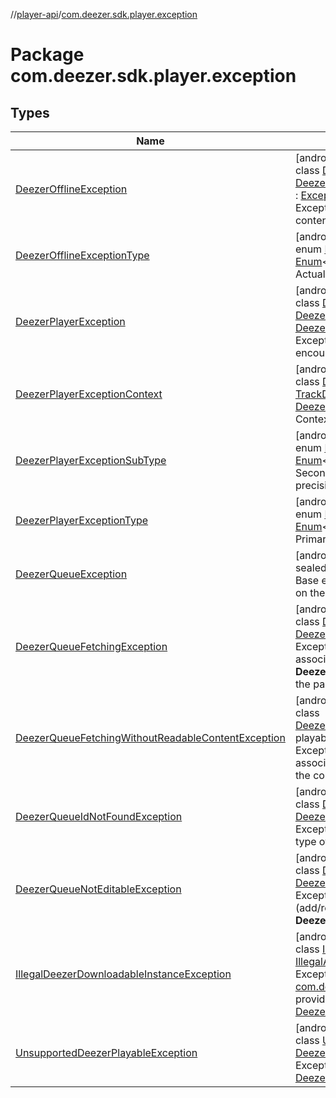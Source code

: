 //[player-api](../../index.md)/[com.deezer.sdk.player.exception](index.md)

# Package com.deezer.sdk.player.exception

## Types

| Name                                                                                                                     | Summary                                                                                                                                                                                                                                                                                                                                                                                                                                                                                                                                            |
| ------------------------------------------------------------------------------------------------------------------------ | -------------------------------------------------------------------------------------------------------------------------------------------------------------------------------------------------------------------------------------------------------------------------------------------------------------------------------------------------------------------------------------------------------------------------------------------------------------------------------------------------------------------------------------------------- |
| [DeezerOfflineException](-deezer-offline-exception/index.md)                                                             | [androidJvm]<br/>class [DeezerOfflineException](-deezer-offline-exception/index.md)(val content: [DeezerDownloadable](../com.deezer.sdk.player.model/-deezer-downloadable/index.md), val type: [DeezerOfflineExceptionType](-deezer-offline-exception-type/index.md)) : [Exception](https://developer.android.com/reference/kotlin/java/lang/Exception.html)<br/>Exception thrown when offline synchronization of a **_Deezer_** content encounters an error                                                                                       |
| [DeezerOfflineExceptionType](-deezer-offline-exception-type/index.md)                                                    | [androidJvm]<br/>enum [DeezerOfflineExceptionType](-deezer-offline-exception-type/index.md) : [Enum](https://kotlinlang.org/api/latest/jvm/stdlib/kotlin/-enum/index.html)&lt;[DeezerOfflineExceptionType](-deezer-offline-exception-type/index.md)&gt; <br/>Actual type of offline synchronization exception                                                                                                                                                                                                                                      |
| [DeezerPlayerException](-deezer-player-exception/index.md)                                                               | [androidJvm]<br/>class [DeezerPlayerException](-deezer-player-exception/index.md)(val type: [DeezerPlayerExceptionType](-deezer-player-exception-type/index.md), val subtype: [DeezerPlayerExceptionSubType](-deezer-player-exception-sub-type/index.md)) : [Exception](https://developer.android.com/reference/kotlin/java/lang/Exception.html)<br/>Exception thrown when the **_Player of Deezer SDK_** encounters an error in the fetching or the playback of a track                                                                           |
| [DeezerPlayerExceptionContext](-deezer-player-exception-context/index.md)                                                | [androidJvm]<br/>class [DeezerPlayerExceptionContext](-deezer-player-exception-context/index.md)(val track: [TrackDeezerPlayable](../com.deezer.sdk.player.model/-track-deezer-playable/index.md), val index: [Int](https://kotlinlang.org/api/latest/jvm/stdlib/kotlin/-int/index.html), val exception: [DeezerPlayerException](-deezer-player-exception/index.md))<br/>Context surrounding the throw of a [DeezerPlayerException](-deezer-player-exception/index.md)                                                                             |
| [DeezerPlayerExceptionSubType](-deezer-player-exception-sub-type/index.md)                                               | [androidJvm]<br/>enum [DeezerPlayerExceptionSubType](-deezer-player-exception-sub-type/index.md) : [Enum](https://kotlinlang.org/api/latest/jvm/stdlib/kotlin/-enum/index.html)&lt;[DeezerPlayerExceptionSubType](-deezer-player-exception-sub-type/index.md)&gt; <br/>Secondary type of player exception. It adds an additional precision to a [DeezerPlayerExceptionType](-deezer-player-exception-type/index.md).                                                                                                                               |
| [DeezerPlayerExceptionType](-deezer-player-exception-type/index.md)                                                      | [androidJvm]<br/>enum [DeezerPlayerExceptionType](-deezer-player-exception-type/index.md) : [Enum](https://kotlinlang.org/api/latest/jvm/stdlib/kotlin/-enum/index.html)&lt;[DeezerPlayerExceptionType](-deezer-player-exception-type/index.md)&gt; <br/>Primary type of player exception.                                                                                                                                                                                                                                                         |
| [DeezerQueueException](-deezer-queue-exception/index.md)                                                                 | [androidJvm]<br/>sealed class [DeezerQueueException](-deezer-queue-exception/index.md) : [Exception](https://developer.android.com/reference/kotlin/java/lang/Exception.html)<br/>Base exception for exception raised when making an action on the queue                                                                                                                                                                                                                                                                                           |
| [DeezerQueueFetchingException](-deezer-queue-fetching-exception/index.md)                                                | [androidJvm]<br/>class [DeezerQueueFetchingException](-deezer-queue-fetching-exception/index.md)(val playable: [DeezerPlayable](../com.deezer.sdk.player.model/-deezer-playable/index.md)) : [DeezerQueueException](-deezer-queue-exception/index.md)<br/>Exception raised when the fetching of the content associated to the [playable](-deezer-queue-fetching-exception/playable.md) has encountered an error in the **Deezer SDK Player**. Reason could be linked to the network, the parsing of the content etc.                               |
| [DeezerQueueFetchingWithoutReadableContentException](-deezer-queue-fetching-without-readable-content-exception/index.md) | [androidJvm]<br/>class [DeezerQueueFetchingWithoutReadableContentException](-deezer-queue-fetching-without-readable-content-exception/index.md)(val playable: [DeezerPlayable](../com.deezer.sdk.player.model/-deezer-playable/index.md)) : [DeezerQueueException](-deezer-queue-exception/index.md)<br/>Exception raised when the fetching of the content associated to the [playable](-deezer-queue-fetching-without-readable-content-exception/playable.md) leads to an empty queue due to all the content being not readable.                  |
| [DeezerQueueIdNotFoundException](-deezer-queue-id-not-found-exception/index.md)                                          | [androidJvm]<br/>class [DeezerQueueIdNotFoundException](-deezer-queue-id-not-found-exception/index.md)(val playable: [DeezerPlayable](../com.deezer.sdk.player.model/-deezer-playable/index.md)) : [DeezerQueueException](-deezer-queue-exception/index.md)<br/>Exception raised when no content match the given id and type of the [playable](-deezer-queue-id-not-found-exception/playable.md)                                                                                                                                                   |
| [DeezerQueueNotEditableException](-deezer-queue-not-editable-exception/index.md)                                         | [androidJvm]<br/>class [DeezerQueueNotEditableException](-deezer-queue-not-editable-exception/index.md) : [DeezerQueueException](-deezer-queue-exception/index.md)<br/>Exception raised when an action to alter the queue (add/remove) is applied on a non editable queue in the **Deezer SDK Player**                                                                                                                                                                                                                                             |
| [IllegalDeezerDownloadableInstanceException](-illegal-deezer-downloadable-instance-exception/index.md)                   | [androidJvm]<br/>class [IllegalDeezerDownloadableInstanceException](-illegal-deezer-downloadable-instance-exception/index.md) : [IllegalArgumentException](https://developer.android.com/reference/kotlin/java/lang/IllegalArgumentException.html)<br/>Exception thrown when methods of [com.deezer.sdk.player.api.DeezerOfflineService](../com.deezer.sdk.player.api/-deezer-offline-service/index.md) are provided with an unknown (custom) implementation of [DeezerDownloadable](../com.deezer.sdk.player.model/-deezer-downloadable/index.md) |
| [UnsupportedDeezerPlayableException](-unsupported-deezer-playable-exception/index.md)                                    | [androidJvm]<br/>class [UnsupportedDeezerPlayableException](-unsupported-deezer-playable-exception/index.md)(playable: [DeezerPlayable](../com.deezer.sdk.player.model/-deezer-playable/index.md)) : [DeezerQueueException](-deezer-queue-exception/index.md)<br/>Exception raised on an attempt to load an unsupported [DeezerPlayable](../com.deezer.sdk.player.model/-deezer-playable/index.md) in the queue list in the **Deezer SDK Player**                                                                                                  |
